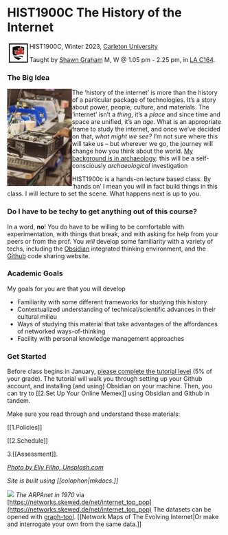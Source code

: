 # HIST1900C The History of the Internet

<img src="assets/logo.png" align="left">

HIST1900C, Winter 2023, [Carleton University](https://carleton.ca/history)

Taught by [Shawn Graham](https://shawngraham.github.io) M, W @ 1.05 pm - 2.25 pm, in [LA C164](https://carleton.ca/tls/rooms/loeb-c164/).

### The Big Idea

<img src="assets/broken-machines.png" align="left" width="30%"></img> The ‘history of the internet’ is more than the history of a particular package of technologies. It’s a story about power, people, culture, and materials. The ‘internet’ isn’t a _thing_, it’s a _place_ and since time and space are unified, it’s an _age_. What is an appropriate frame to study the internet, and once we’ve decided on that, _what might we see?_ I’m not sure where this will take us – but wherever we go, the journey will change how you think about the world. [My background is in archaeology](https://shawngraham.github.io): this will be a self-consciously *archaeological* investigation

HIST1900c is a hands-on lecture based class. By ‘hands on’ I mean you will in fact build things in this class. I will lecture to set the scene. What happens next is up to you.

### Do I have to be techy to get anything out of this course?

In a word, **no**! You do have to be willing to be comfortable with experimentation, with things that break, and with asking for help from your peers or from the prof. You *will* develop some familiarity with a variety of techs, including the [Obsidian](https://obsidian.md) integrated thinking environment, and the [Github](https://github.com) code sharing website.

### Academic Goals

My goals for you are that you will develop

-  Familiarity with some different frameworks for studying this history
-  Contextualized understanding of technical/scientific advances in their cultural milieu
-  Ways of studying this material that take advantages of the affordances of networked ways-of-thinking
- Facility with personal knowledge management approaches

### Get Started

Before class begins in January, [please complete the tutorial level](https://shawngraham.github.io/tutorial-levels/src/hist1900c-tutorial.html) (5% of your grade). The tutorial will walk you through setting up your Github account, and installing (and using) Obsidian on your machine. Then, you can try to [[2.Set Up Your Online Memex]] using Obsidian and Github in tandem.

Make sure you read through and understand these materials: 

[[1.Policies]]

[[2.Schedule]]

3.[[Assessment]].

_[Photo by Elly Filho, Unsplash.com](https://unsplash.com/photos/uKB4O22KMMk)_

_Site is built using [[colophon|mkdocs.]]_

![](https://networks.skewed.de/draw/internet_top_pop/Arpanet19706) _The ARPAnet in 1970_ via [https://networks.skewed.de/net/internet_top_pop](https://networks.skewed.de/net/internet_top_pop) The datasets can be opened with [graph-tool](https://graph-tool.skewed.de/). [[Network Maps of The Evolving Internet|Or make and interrogate your own from the same data.]]
